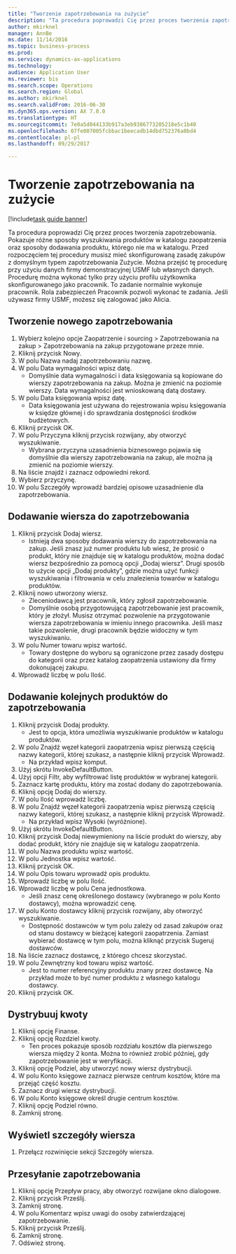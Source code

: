 ```yaml
--- 
title: "Tworzenie zapotrzebowania na zużycie"
description: "Ta procedura poprowadzi Cię przez proces tworzenia zapotrzebowania."
author: mkirknel
manager: AnnBe
ms.date: 11/14/2016
ms.topic: business-process
ms.prod: 
ms.service: dynamics-ax-applications
ms.technology: 
audience: Application User
ms.reviewer: bis
ms.search.scope: Operations
ms.search.region: Global
ms.author: mkirknel
ms.search.validFrom: 2016-06-30
ms.dyn365.ops.version: AX 7.0.0
ms.translationtype: HT
ms.sourcegitcommit: 7e0a5d044133b917a3eb9386773205218e5c1b40
ms.openlocfilehash: 07fe007005fcbbac1beecadb14dbd752376a0bd4
ms.contentlocale: pl-pl
ms.lasthandoff: 09/29/2017

---
```

# <a name="create-a-requisition-for-consumption"></a>Tworzenie zapotrzebowania na zużycie

[!include[task guide banner](../../includes/task-guide-banner.md)]

Ta procedura poprowadzi Cię przez proces tworzenia zapotrzebowania. Pokazuje różne sposoby wyszukiwania produktów w katalogu zaopatrzenia oraz sposoby dodawania produktu, którego nie ma w katalogu. Przed rozpoczęciem tej procedury musisz mieć skonfigurowaną zasadę zakupów z domyślnym typem zapotrzebowania Zużycie. Można przejść tę procedurę przy użyciu danych firmy demonstracyjnej USMF lub własnych danych. Procedurę można wykonać tylko przy użyciu profilu użytkownika skonfigurowanego jako pracownik.  To zadanie normalnie wykonuje pracownik. Rola zabezpieczeń Pracownik pozwoli wykonać te zadania. Jeśli używasz firmy USMF, możesz się zalogować jako Alicia.


## <a name="create-a-new-requisition"></a>Tworzenie nowego zapotrzebowania
1. Wybierz kolejno opcje Zaopatrzenie i sourcing > Zapotrzebowania na zakup > Zapotrzebowania na zakup przygotowane przeze mnie.
2. Kliknij przycisk Nowy.
3. W polu Nazwa nadaj zapotrzebowaniu nazwę.
4. W polu Data wymagalności wpisz datę.
    * Domyślnie data wymagalności i data księgowania są kopiowane do wierszy zapotrzebowania na zakup. Można je zmienić na poziomie wierszy. Data wymagalności jest wnioskowaną datą dostawy.  
5. W polu Data księgowania wpisz datę.
    * Data księgowania jest używana do rejestrowania wpisu księgowania w księdze głównej i do sprawdzania dostępności środków budżetowych.  
6. Kliknij przycisk OK.
7. W polu Przyczyna kliknij przycisk rozwijany, aby otworzyć wyszukiwanie.
    * Wybrana przyczyna uzasadnienia biznesowego pojawia się domyślnie dla wierszy zapotrzebowania na zakup, ale można ją zmienić na poziomie wierszy.    
8. Na liście znajdź i zaznacz odpowiedni rekord.
9. Wybierz przyczynę.
10. W polu Szczegóły wprowadź bardziej opisowe uzasadnienie dla zapotrzebowania.

## <a name="add-a-line-to-the-requisition"></a>Dodawanie wiersza do zapotrzebowania
1. Kliknij przycisk Dodaj wiersz.
    * Istnieją dwa sposoby dodawania wierszy do zapotrzebowania na zakup. Jeśli znasz już numer produktu lub wiesz, że prosić o produkt, który nie znajduje się w katalogu produktów, można dodać wiersz bezpośrednio za pomocą opcji „Dodaj wiersz”. Drugi sposób to użycie opcji „Dodaj produkty”, gdzie można użyć funkcji wyszukiwania i filtrowania w celu znalezienia towarów w katalogu produktów.    
2. Kliknij nowo utworzony wiersz.
    * Zleceniodawcą jest pracownik, który zgłosił zapotrzebowanie.   
    * Domyślnie osobą przygotowującą zapotrzebowanie jest pracownik, który je złożył. Musisz otrzymać pozwolenie na przygotowanie wiersza zapotrzebowania w imieniu innego pracownika. Jeśli masz takie pozwolenie, drugi pracownik będzie widoczny w tym wyszukiwaniu.  
3. W polu Numer towaru wpisz wartość.
    * Towary dostępne do wyboru są ograniczone przez zasady dostępu do kategorii oraz przez katalog zaopatrzenia ustawiony dla firmy dokonującej zakupu.    
4. Wprowadź liczbę w polu Ilość.

## <a name="add-more-products-to-the-requisition"></a>Dodawanie kolejnych produktów do zapotrzebowania
1. Kliknij przycisk Dodaj produkty.
    * Jest to opcja, która umożliwia wyszukiwanie produktów w katalogu produktów.      
2. W polu Znajdź węzeł kategorii zaopatrzenia wpisz pierwszą częścią nazwy kategorii, której szukasz, a następnie kliknij przycisk Wprowadź.
    * Na przykład wpisz komput.  
3. Użyj skrótu InvokeDefaultButton.
4. Użyj opcji Filtr, aby wyfiltrować listę produktów w wybranej kategorii.
5. Zaznacz kartę produktu, który ma zostać dodany do zapotrzebowania.
6. Kliknij opcję Dodaj do wierszy.
7. W polu Ilość wprowadź liczbę.
8. W polu Znajdź węzeł kategorii zaopatrzenia wpisz pierwszą częścią nazwy kategorii, której szukasz, a następnie kliknij przycisk Wprowadź.
    * Na przykład wpisz Wysoki (wyróżnione).  
9. Użyj skrótu InvokeDefaultButton.
10. Kliknij przycisk Dodaj niewymieniony na liście produkt do wierszy, aby dodać produkt, który nie znajduje się w katalogu zaopatrzenia.
11. W polu Nazwa produktu wpisz wartość.
12. W polu Jednostka wpisz wartość.
13. Kliknij przycisk OK.
14. W polu Opis towaru wprowadź opis produktu.
15. Wprowadź liczbę w polu Ilość.
16. Wprowadź liczbę w polu Cena jednostkowa.
    * Jeśli znasz cenę określonego dostawcy (wybranego w polu Konto dostawcy), można wprowadzić cenę.   
17. W polu Konto dostawcy kliknij przycisk rozwijany, aby otworzyć wyszukiwanie.
    * Dostępność dostawców w tym polu zależy od zasad zakupów oraz od stanu dostawcy w bieżącej kategorii zaopatrzenia. Zamiast wybierać dostawcę w tym polu, można kliknąć przycisk Sugeruj dostawców.    
18. Na liście zaznacz dostawcę, z którego chcesz skorzystać.
19. W polu Zewnętrzny kod towaru wpisz wartość.
    * Jest to numer referencyjny produktu znany przez dostawcę. Na przykład może to być numer produktu z własnego katalogu dostawcy.  
20. Kliknij przycisk OK.

## <a name="distribute-amounts"></a>Dystrybuuj kwoty
1. Kliknij opcję Finanse.
2. Kliknij opcję Rozdziel kwoty.
    * Ten proces pokazuje sposób rozdziału kosztów dla pierwszego wiersza między 2 konta. Można to również zrobić później, gdy zapotrzebowanie jest w weryfikacji.  
3. Kliknij opcję Podziel, aby utworzyć nowy wiersz dystrybucji.
4. W polu Konto księgowe zaznacz pierwsze centrum kosztów, które ma przejąć część kosztu.
5. Zaznacz drugi wiersz dystrybucji.
6. W polu Konto księgowe określ drugie centrum kosztów.
7. Kliknij opcję Podziel równo.
8. Zamknij stronę.

## <a name="view-line-details"></a>Wyświetl szczegóły wiersza
1. Przełącz rozwinięcie sekcji Szczegóły wiersza.

## <a name="submit-the-requisition"></a>Przesyłanie zapotrzebowania
1. Kliknij opcję Przepływ pracy, aby otworzyć rozwijane okno dialogowe.
2. Kliknij przycisk Prześlij.
3. Zamknij stronę.
4. W polu Komentarz wpisz uwagi do osoby zatwierdzającej zapotrzebowanie.
5. Kliknij przycisk Prześlij.
6. Zamknij stronę.
7. Odśwież stronę.



